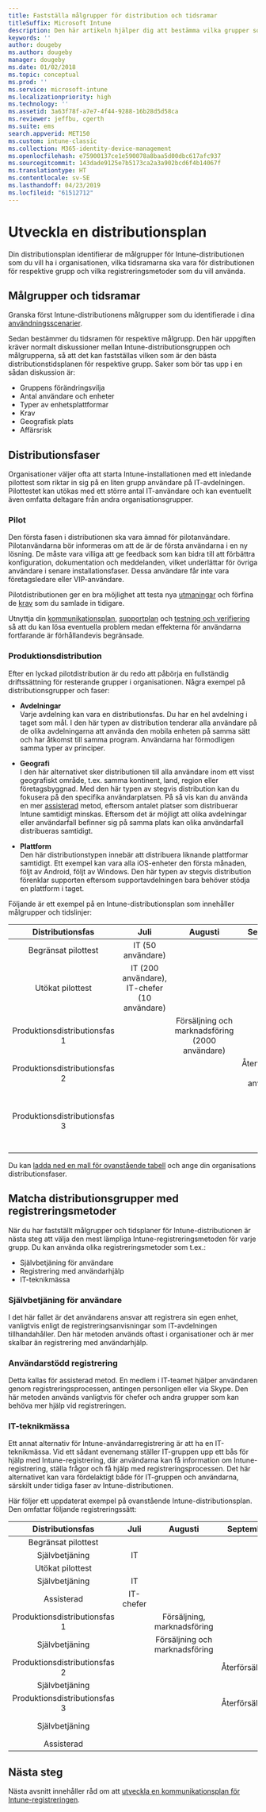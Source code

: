 ```yaml
---
title: Fastställa målgrupper för distribution och tidsramar
titleSuffix: Microsoft Intune
description: Den här artikeln hjälper dig att bestämma vilka grupper som ska distribueras till Microsoft Intune, samt hur tidsramarna ska vara för dessa distributioner.
keywords: ''
author: dougeby
ms.author: dougeby
manager: dougeby
ms.date: 01/02/2018
ms.topic: conceptual
ms.prod: ''
ms.service: microsoft-intune
ms.localizationpriority: high
ms.technology: ''
ms.assetid: 3a63f78f-a7e7-4f44-9288-16b28d5d58ca
ms.reviewer: jeffbu, cgerth
ms.suite: ems
search.appverid: MET150
ms.custom: intune-classic
ms.collection: M365-identity-device-management
ms.openlocfilehash: e75900137ce1e590078a8baa5d00dbc617afc937
ms.sourcegitcommit: 143dade9125e7b5173ca2a3a902bcd6f4b14067f
ms.translationtype: HT
ms.contentlocale: sv-SE
ms.lasthandoff: 04/23/2019
ms.locfileid: "61512712"
---
```

# <a name="develop-a-rollout-plan"></a>Utveckla en distributionsplan

Din distributionsplan identifierar de målgrupper för Intune-distributionen som du vill ha i organisationen, vilka tidsramarna ska vara för distributionen för respektive grupp och vilka registreringsmetoder som du vill använda.

## <a name="targeted-groups-and-timeframes"></a>Målgrupper och tidsramar

Granska först Intune-distributionens målgrupper som du identifierade i dina [användningsscenarier](planning-guide-scenarios.md).

Sedan bestämmer du tidsramen för respektive målgrupp. Den här uppgiften kräver normalt diskussioner mellan Intune-distributionsgruppen och målgrupperna, så att det kan fastställas vilken som är den bästa distributionstidsplanen för respektive grupp. Saker som bör tas upp i en sådan diskussion är:
* Gruppens förändringsvilja
* Antal användare och enheter
* Typer av enhetsplattformar
* Krav
* Geografisk plats
* Affärsrisk

## <a name="rollout-phases"></a>Distributionsfaser
Organisationer väljer ofta att starta Intune-installationen med ett inledande pilottest som riktar in sig på en liten grupp användare på IT-avdelningen. Pilottestet kan utökas med ett större antal IT-användare och kan eventuellt även omfatta deltagare från andra organisationsgrupper.

### <a name="pilot"></a>Pilot
Den första fasen i distributionen ska vara ämnad för pilotanvändare. Pilotanvändarna bör informeras om att de är de första användarna i en ny lösning. De måste vara villiga att ge feedback som kan bidra till att förbättra konfiguration, dokumentation och meddelanden, vilket underlättar för övriga användare i senare installationsfaser. Dessa användare får inte vara företagsledare eller VIP-användare.

Pilotdistributionen ger en bra möjlighet att testa nya [utmaningar](planning-guide-deployment-goals.md) och förfina de [krav](planning-guide-requirements.md) som du samlade in tidigare.

Utnyttja din [kommunikationsplan](planning-guide-communication-plan.md), [supportplan](planning-guide-support-plan.md) och [testning och verifiering](planning-guide-test-validation.md) så att du kan lösa eventuella problem medan effekterna för användarna fortfarande är förhållandevis begränsade.

### <a name="production-rollout"></a>Produktionsdistribution
Efter en lyckad pilotdistribution är du redo att påbörja en fullständig driftssättning för resterande grupper i organisationen. Några exempel på distributionsgrupper och faser:

-   **Avdelningar** <br/>Varje avdelning kan vara en distributionsfas. Du har en hel avdelning i taget som mål. I den här typen av distribution tenderar alla användare på de olika avdelningarna att använda den mobila enheten på samma sätt och har åtkomst till samma program. Användarna har förmodligen samma typer av principer.

-   **Geografi** <br/>I den här alternativet sker distributionen till alla användare inom ett visst geografiskt område, t.ex. samma kontinent, land, region eller företagsbyggnad. Med den här typen av stegvis distribution kan du fokusera på den specifika användarplatsen. På så vis kan du använda en mer [assisterad](#user-assisted-enrollment) metod, eftersom antalet platser som distribuerar Intune samtidigt minskas. Eftersom det är möjligt att olika avdelningar eller användarfall befinner sig på samma plats kan olika användarfall distribueras samtidigt.

-   **Plattform** <br/>Den här distributionstypen innebär att distribuera liknande plattformar samtidigt. Ett exempel kan vara alla iOS-enheter den första månaden, följt av Android, följt av Windows. Den här typen av stegvis distribution förenklar supporten eftersom supportavdelningen bara behöver stödja en plattform i taget.

Följande är ett exempel på en Intune-distributionsplan som innehåller målgrupper och tidslinjer:

| **Distributionsfas** | **Juli** | **Augusti** | **September** | **Oktober** |
|:---:|:---:|:---:|:---:|:---:|
| Begränsat pilottest | IT (50 användare) |  |  |  |                                                         
| Utökat pilottest | IT (200 användare), IT-chefer (10 användare) |  |  |  |                                                         
| Produktionsdistributionsfas 1 |  | Försäljning och marknadsföring (2000 användare) |  |  |
| Produktionsdistributionsfas 2 |  |  | Återförsäljning (1000 användare) |  |
| Produktionsdistributionsfas 3 |  |  |  | Personalavdelning (50 användare), ekonomi (40 användare), chefer (30 användare) |

Du kan [ladda ned en mall för ovanstående tabell](https://gallery.technet.microsoft.com/Intune-deployment-planning-fae156c2?redir=0) och ange din organisations distributionsfaser.
## <a name="match-rollout-groups-to-enrollment-approaches"></a>Matcha distributionsgrupper med registreringsmetoder

När du har fastställt målgrupper och tidsplaner för Intune-distributionen är nästa steg att välja den mest lämpliga Intune-registreringsmetoden för varje grupp. Du kan använda olika registreringsmetoder som t.ex.:
* Självbetjäning för användare
* Registrering med användarhjälp
* IT-teknikmässa

### <a name="user-self-service"></a>Självbetjäning för användare

I det här fallet är det användarens ansvar att registrera sin egen enhet, vanligtvis enligt de registreringsanvisningar som IT-avdelningen tillhandahåller. Den här metoden används oftast i organisationer och är mer skalbar än registrering med användarhjälp.

### <a name="user-assisted-enrollment"></a>Användarstödd registrering

Detta kallas för assisterad metod. En medlem i IT-teamet hjälper användaren genom registreringsprocessen, antingen personligen eller via Skype. Den här metoden används vanligtvis för chefer och andra grupper som kan behöva mer hjälp vid registreringen.

### <a name="it-tech-fair"></a>IT-teknikmässa

Ett annat alternativ för Intune-användarregistrering är att ha en IT-teknikmässa. Vid ett sådant evenemang ställer IT-gruppen upp ett bås för hjälp med Intune-registrering, där användarna kan få information om Intune-registrering, ställa frågor och få hjälp med registreringsprocessen. Det här alternativet kan vara fördelaktigt både för IT-gruppen och användarna, särskilt under tidiga faser av Intune-distributionen.

Här följer ett uppdaterat exempel på ovanstående Intune-distributionsplan. Den omfattar följande registreringssätt:

| **Distributionsfas** | **Juli** | **Augusti** | **September** | **Oktober** |
|:---:|:---:|:---:|:---:|:---:|
| Begränsat pilottest |  |  |  |  |                                                         
| Självbetjäning | IT |  |  |  |
| Utökat pilottest |  |  |  |  |                                                         
| Självbetjäning | IT |  |  |  |
| Assisterad | IT-chefer |  |  |  |
| Produktionsdistributionsfas 1 |  | Försäljning, marknadsföring |  |  |
| Självbetjäning |  | Försäljning och marknadsföring |  |  |
| Produktionsdistributionsfas 2 |  |  | Återförsäljning |  |
| Självbetjäning |  |  |  |  |
| Produktionsdistributionsfas 3 |  |  | Återförsäljning |  |
| Självbetjäning |  |  |  | Personalavdelning, ekonomi |
| Assisterad |  |  |  | Chefer |

## <a name="next-steps"></a>Nästa steg

Nästa avsnitt innehåller råd om att [utveckla en kommunikationsplan för Intune-registreringen](planning-guide-communication-plan.md).

